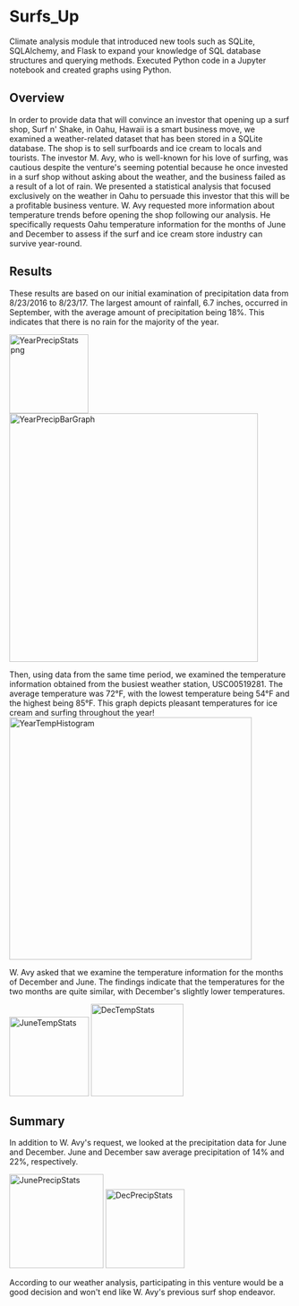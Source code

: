 # Surfs_Up
Climate analysis module that introduced new tools such as SQLite, SQLAlchemy, and Flask to expand your knowledge of SQL database structures and querying methods. Executed Python code in a Jupyter notebook and created graphs using Python. 

## Overview 
In order to provide data that will convince an investor that opening up a surf shop, Surf n' Shake, in Oahu, Hawaii is a smart business move, we examined a weather-related dataset that has been stored in a SQLite database. The shop is to sell surfboards and ice cream to locals and tourists. The investor M. Avy, who is well-known for his love of surfing, was cautious despite the venture's seeming potential because he once invested in a surf shop without asking about the weather, and the business failed as a result of a lot of rain. We presented a statistical analysis that focused exclusively on the weather in Oahu to persuade this investor that this will be a profitable business venture. W. Avy requested more information about temperature trends before opening the shop following our analysis. He specifically requests Oahu temperature information for the months of June and December to assess if the surf and ice cream store industry can survive year-round. 

## Results 
These results are based on our initial examination of precipitation data from 8/23/2016 to 8/23/17. The largest amount of rainfall, 6.7 inches, occurred in September, with the average amount of precipitation being 18%. This indicates that there is no rain for the majority of the year.

<img width="141" alt="YearPrecipStats png " src="https://user-images.githubusercontent.com/105958160/184363863-b26f95c8-9bd1-4afd-a7d9-29b74e7557e7.png">
<img width="444" alt="YearPrecipBarGraph" src="https://user-images.githubusercontent.com/105958160/184363875-e04deef2-5613-46dd-aa56-5f615c8efa41.png">

Then, using data from the same time period, we examined the temperature information obtained from the busiest weather station, USC00519281. The average temperature was 72°F, with the lowest temperature being 54°F and the highest being 85°F. This graph depicts pleasant temperatures for ice cream and surfing throughout the year!
<img width="433" alt="YearTempHistogram" src="https://user-images.githubusercontent.com/105958160/184371011-df66abd4-90c3-4a7f-a63b-7b0782622c2b.png">

W. Avy asked that we examine the temperature information for the months of December and June. The findings indicate that the temperatures for the two months are quite similar, with December's slightly lower temperatures.

<img width="142" alt="JuneTempStats" src="https://user-images.githubusercontent.com/105958160/184379827-d5994a5a-b042-4786-bf08-b214352a6e16.png">
<img width="165" alt="DecTempStats" src="https://user-images.githubusercontent.com/105958160/184379895-87cf78d4-bce9-4e37-8093-92b79d99c676.png">

## Summary 
In addition to W. Avy's request, we looked at the precipitation data for June and December. June and December saw average precipitation of 14% and 22%, respectively. 

<img width="168" alt="JunePrecipStats" src="https://user-images.githubusercontent.com/105958160/184382472-97a03d1b-b8ff-44bd-b274-3127f7d45438.png">
<img width="141" alt="DecPrecipStats" src="https://user-images.githubusercontent.com/105958160/184382501-7ebe2aa4-5805-4749-a24e-9d8d06532fcd.png">

According to our weather analysis, participating in this venture would be a good decision and won't end like W. Avy's previous surf shop endeavor.
